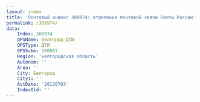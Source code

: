 ```yaml
---
layout: index
title: 'Почтовый индекс 308974: отделение почтовой связи Почты России'
permalink: /308974/
data:
    Index: 308974
    OPSName: Белгород-ДТИ
    OPSType: ДТИ
    OPSSubm: 308007
    Region: 'Белгородская область'
    Autonom: ''
    Area: ''
    City: Белгород
    City1: ''
    ActDate: '20130703'
    IndexOld: ''
---
```

